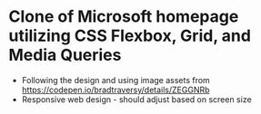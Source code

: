 # Clone of Microsoft homepage utilizing CSS Flexbox, Grid, and Media Queries

- Following the design and using image assets from https://codepen.io/bradtraversy/details/ZEGGNRb
- Responsive web design - should adjust based on screen size
